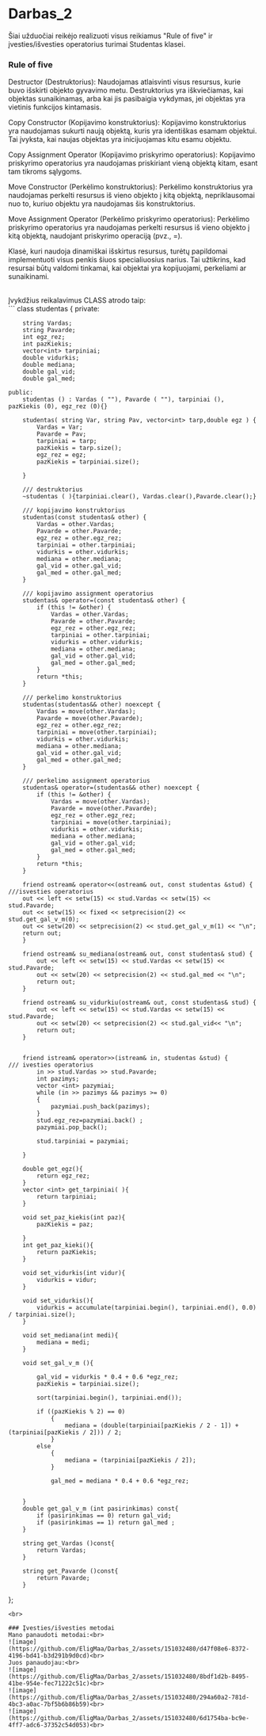 # Darbas_2
Šiai užduočiai reikėjo realizuoti visus reikiamus "Rule of five" ir įvesties/išvesties operatorius turimai Studentas klasei.<br>
### Rule of five
Destructor (Destruktorius): Naudojamas atlaisvinti visus resursus, kurie buvo išskirti objekto gyvavimo metu. Destruktorius yra iškviečiamas, kai objektas sunaikinamas, arba kai jis pasibaigia vykdymas, jei objektas yra vietinis funkcijos kintamasis.<br>

Copy Constructor (Kopijavimo konstruktorius): Kopijavimo konstruktorius yra naudojamas sukurti naują objektą, kuris yra identiškas esamam objektui. Tai įvyksta, kai naujas objektas yra inicijuojamas kitu esamu objektu.<br>

Copy Assignment Operator (Kopijavimo priskyrimo operatorius): Kopijavimo priskyrimo operatorius yra naudojamas priskiriant vieną objektą kitam, esant tam tikroms sąlygoms.<br>

Move Constructor (Perkėlimo konstruktorius): Perkėlimo konstruktorius yra naudojamas perkelti resursus iš vieno objekto į kitą objektą, nepriklausomai nuo to, kuriuo objektu yra naudojamas šis konstruktorius.<br>

Move Assignment Operator (Perkėlimo priskyrimo operatorius): Perkėlimo priskyrimo operatorius yra naudojamas perkelti resursus iš vieno objekto į kitą objektą, naudojant priskyrimo operaciją (pvz., =).<br>

Klasė, kuri naudoja dinamiškai išskirtus resursus, turėtų papildomai implementuoti visus penkis šiuos specialiuosius narius. Tai užtikrins, kad resursai būtų valdomi tinkamai, kai objektai yra kopijuojami, perkeliami ar sunaikinami.<br>

<br>
Įvykdžius reikalavimus CLASS atrodo taip:<br>
```
class studentas {
    private:
    
        string Vardas;
        string Pavarde;
        int egz_rez;
        int pazKiekis;
        vector<int> tarpiniai;
        double vidurkis;
        double mediana;
        double gal_vid;
        double gal_med;

    public:
        studentas () : Vardas ( ""), Pavarde ( ""), tarpiniai (), pazKiekis (0), egz_rez (0){}

        studentas( string Var, string Pav, vector<int> tarp,double egz ) {
            Vardas = Var;
            Pavarde = Pav;
            tarpiniai = tarp;
            pazKiekis = tarp.size();
            egz_rez = egz;
            pazKiekis = tarpiniai.size();

        }

        /// destruktorius
        ~studentas ( ){tarpiniai.clear(), Vardas.clear(),Pavarde.clear();}

        /// kopijavimo konstruktorius
        studentas(const studentas& other) {
            Vardas = other.Vardas;
            Pavarde = other.Pavarde;
            egz_rez = other.egz_rez;
            tarpiniai = other.tarpiniai;
            vidurkis = other.vidurkis;
            mediana = other.mediana;
            gal_vid = other.gal_vid;
            gal_med = other.gal_med;
        }

        /// kopijavimo assignment operatorius
        studentas& operator=(const studentas& other) {
            if (this != &other) {
                Vardas = other.Vardas;
                Pavarde = other.Pavarde;
                egz_rez = other.egz_rez;
                tarpiniai = other.tarpiniai;
                vidurkis = other.vidurkis;
                mediana = other.mediana;
                gal_vid = other.gal_vid;
                gal_med = other.gal_med;
            }
            return *this;
        }

        /// perkelimo konstruktorius
        studentas(studentas&& other) noexcept {
            Vardas = move(other.Vardas);
            Pavarde = move(other.Pavarde);
            egz_rez = other.egz_rez;
            tarpiniai = move(other.tarpiniai);
            vidurkis = other.vidurkis;
            mediana = other.mediana;
            gal_vid = other.gal_vid;
            gal_med = other.gal_med;
        }

        /// perkelimo assignment operatorius
        studentas& operator=(studentas&& other) noexcept {
            if (this != &other) {
                Vardas = move(other.Vardas);
                Pavarde = move(other.Pavarde);
                egz_rez = other.egz_rez;
                tarpiniai = move(other.tarpiniai);
                vidurkis = other.vidurkis;
                mediana = other.mediana;
                gal_vid = other.gal_vid;
                gal_med = other.gal_med;
            }
            return *this;
        }

        friend ostream& operator<<(ostream& out, const studentas &stud) {                ///isvesties operatorius
        out << left << setw(15) << stud.Vardas << setw(15) << stud.Pavarde;
        out << setw(15) << fixed << setprecision(2) << stud.get_gal_v_m(0);
        out << setw(20) << setprecision(2) << stud.get_gal_v_m(1) << "\n";
        return out;
        }

        friend ostream& su_mediana(ostream& out, const studentas& stud) {
            out << left << setw(15) << stud.Vardas << setw(15) << stud.Pavarde;
            out << setw(20) << setprecision(2) << stud.gal_med << "\n";
            return out;
        }

        friend ostream& su_vidurkiu(ostream& out, const studentas& stud) {
            out << left << setw(15) << stud.Vardas << setw(15) << stud.Pavarde;
            out << setw(20) << setprecision(2) << stud.gal_vid<< "\n";
            return out;
        }


        friend istream& operator>>(istream& in, studentas &stud) {                      /// ivesties operatorius
            in >> stud.Vardas >> stud.Pavarde;
            int pazimys;
            vector <int> pazymiai;
            while (in >> pazimys && pazimys >= 0)
            {
                pazymiai.push_back(pazimys);
            }
            stud.egz_rez=pazymiai.back() ;
            pazymiai.pop_back();

            stud.tarpiniai = pazymiai;

        }

        double get_egz(){
            return egz_rez;
        }
        vector <int> get_tarpiniai( ){
            return tarpiniai;
        }

        void set_paz_kiekis(int paz){
            pazKiekis = paz;
            
        }
        int get_paz_kieki(){
            return pazKiekis;
        }

        void set_vidurkis(int vidur){
            vidurkis = vidur;
        }

        void set_vidurkis(){
            vidurkis = accumulate(tarpiniai.begin(), tarpiniai.end(), 0.0) / tarpiniai.size();
        }

        void set_mediana(int medi){
            mediana = medi;
        }
       
        void set_gal_v_m (){
           
            gal_vid = vidurkis * 0.4 + 0.6 *egz_rez;
            pazKiekis = tarpiniai.size();
    
            sort(tarpiniai.begin(), tarpiniai.end());

            if ((pazKiekis % 2) == 0)
                {
                    mediana = (double(tarpiniai[pazKiekis / 2 - 1]) + (tarpiniai[pazKiekis / 2])) / 2;
                }
            else
                {
                    mediana = (tarpiniai[pazKiekis / 2]);
                }

                gal_med = mediana * 0.4 + 0.6 *egz_rez;
            

        }
        double get_gal_v_m (int pasirinkimas) const{
            if (pasirinkimas == 0) return gal_vid;
            if (pasirinkimas == 1) return gal_med ;
        }

        string get_Vardas ()const{
            return Vardas;
        }

        string get_Pavarde ()const{
            return Pavarde;
        }

        
};
```
<br>

### Įvesties/išvesties metodai
Mano panaudoti metodai:<br>
![image](https://github.com/EligMaa/Darbas_2/assets/151032480/d47f08e6-8372-4196-bd41-b3d291b9d0cd)<br>
Juos panaudojau:<br>
![image](https://github.com/EligMaa/Darbas_2/assets/151032480/8bdf1d2b-8495-41be-954e-fec71222c51c)<br>
![image](https://github.com/EligMaa/Darbas_2/assets/151032480/294a60a2-781d-4bc3-a0ac-7bf5b6b86b59)<br>
![image](https://github.com/EligMaa/Darbas_2/assets/151032480/6d1754ba-bc9e-4ff7-adc6-37352c54d053)<br>




